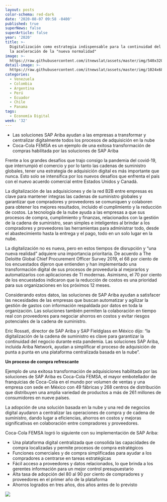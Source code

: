 ```yaml
---
layout: posts
color-schema: red-dark
date: '2020-08-07 09:58 -0400'
published: true
superNews: false
superArticle: false
year: '2020'
title: >-
  Digitalización como estrategia indispensable para la continuidad del negocio y
  la aceleración de la "nueva normalidad"
image: >-
  https://raw.githubusercontent.com/itnewslat/assets/master/img/540x320/Socio-de-Negocios-p.jpg
detail-image: >-
  https://raw.githubusercontent.com/itnewslat/assets/master/img/1024x680/Socio-de-Negocios-g.jpg
categories:
  - Venezuela
  - Colombia
  - Argentina
  - Perú
  - Ecuador
  - Chile
  - Panama
tags:
  - Economía Digital
week: '32'
---
```

- Las soluciones SAP Ariba ayudan a las empresas a transformar y centralizar digitalmente todos los procesos de adquisición en la nube
- Coca-Cola FEMSA es un ejemplo de una exitosa transformación de compras habilitada por las soluciones de SAP Ariba

Frente a los grandes desafíos que trajo consigo la pandemia del covid-19, que interrumpió el comercio y por lo tanto las cadenas de suministro globales, tener una estrategia de adquisición digital es más importante que nunca. Esto solo se intensifica por los nuevos desafíos que enfrenta el país con el nuevo acuerdo comercial entre Estados Unidos y Canadá.

La digitalización de las adquisiciones y de la red B2B entre empresas es clave para mantener integras las cadenas de suministro globales y garantizar que compradores y proveedores se comuniquen y colaboren para obtener los mejores resultados, incluido el cumplimiento y la reducción de costos. La tecnología de la nube ayuda a las empresas a que sus procesos de compra, cumplimiento y finanzas, relacionados con la gestión de la cadena de suministro, sean simples e inteligentes al brindar a los compradores y proveedores las herramientas para administrar todo, desde el abastecimiento hasta la entrega y el pago, todo en un solo lugar en la nube.

La digitalización no es nueva, pero en estos tiempos de disrupción y “una nueva realidad” adquiere una importancia prioritaria. De acuerdo a The Deloitte Global Chief Procurement Officer Survey 2019, el 68 por ciento de los encuestados dijeron que entienden y han implementado una transformación digital de sus procesos de proveeduría al mejorarlos y automatizarlos con aplicaciones de TI modernas. Asimismo, el 70 por ciento de los encuestados indicaron que la reducción de costos es una prioridad para sus organizaciones en los próximos 12 meses.

Considerando estos datos, las soluciones de SAP Ariba ayudan a satisfacer las necesidades de las empresas que buscan automatizar y agilizar la gestión de gastos con información respaldada por datos en toda la organización. Las soluciones también permiten la colaboración en tiempo real con proveedores para negociar ahorros en costos y evitar riesgos potenciales de la cadena de suministro.

Eric Rossati, director de SAP Ariba y SAP Fieldglass en México dijo: “la digitalización de la cadena de suministro es clave para garantizar la continuidad del negocio durante esta pandemia. Las soluciones SAP Ariba, incluida Ariba Network, ayudan a simplificar el proceso de adquisición de punta a punta en una plataforma centralizada basada en la nube”.

**Un proceso de compra refrescante**

Ejemplo de una exitosa transformación de adquisiciones habilitada por las soluciones de SAP Ariba es Coca-Cola FEMSA, el mayor embotellador de franquicias de Coca-Cola en el mundo por volumen de ventas y una empresa con sede en México con 49 fábricas y 268 centros de distribución que distribuyen una amplia variedad de productos a más de 261 millones de consumidores en nueve países.

La adopción de una solución basada en la nube y una red de negocios digital ayudaron a centralizar las operaciones de compra y de cadena de suministro, dando lugar a eficiencias, ahorros en costos y mejoras significativas en colaboración entre compradores y proveedores. 

Coca-Cola FEMSA logró lo siguiente con su implementación de SAP Ariba:

- Una plataforma digital centralizada que consolida las capacidades de compra localizadas y permite procesos de compra estratégicos
- Funciones comerciales y de compra simplificadas para ayudar a los compradores a centrarse en tareas estratégicas
- Fácil acceso a proveedores y datos relacionados, lo que brinda a los gerentes información para un mejor control presupuestario
- Alta tasa de adopción del 80 al 90 por ciento de compradores y proveedores en el primer año de la plataforma
- Ahorros logrados en tres años, dos años antes de lo previsto 

<img src="https://tracker.metricool.com/c3po.jpg?hash=56f88a41e39ab42c063cc51676587a04"/>
